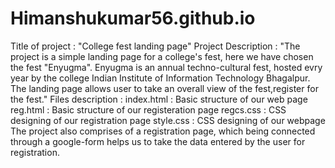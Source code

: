 # Himanshukumar56.github.io
Title of project : "College fest landing page"
Project Description : "The project is a simple landing page for a college's fest, here we have chosen the fest "Enyugma". Enyugma is an annual techno-cultural fest, hosted evry year by the college Indian Institute of Information Technology Bhagalpur. The landing page allows user to take an overall view of the fest,register for the fest."
Files description : 
index.html : Basic structure of our web page
reg.html : Basic structure of our registeration page
regcs.css : CSS designing of our registration page
style.css : CSS designing of our webpage
The project also comprises of a registration page, which being connected through a google-form helps us to take the data entered by the user for registration.
